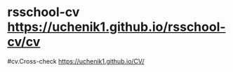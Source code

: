 # rsschool-cv https://uchenik1.github.io/rsschool-cv/cv 
#cv.Cross-check https://uchenik1.github.io/CV/
